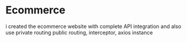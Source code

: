 # Ecommerce
i created the ecommerce website with complete API integration and also use private routing public routing, interceptor, axios instance 
